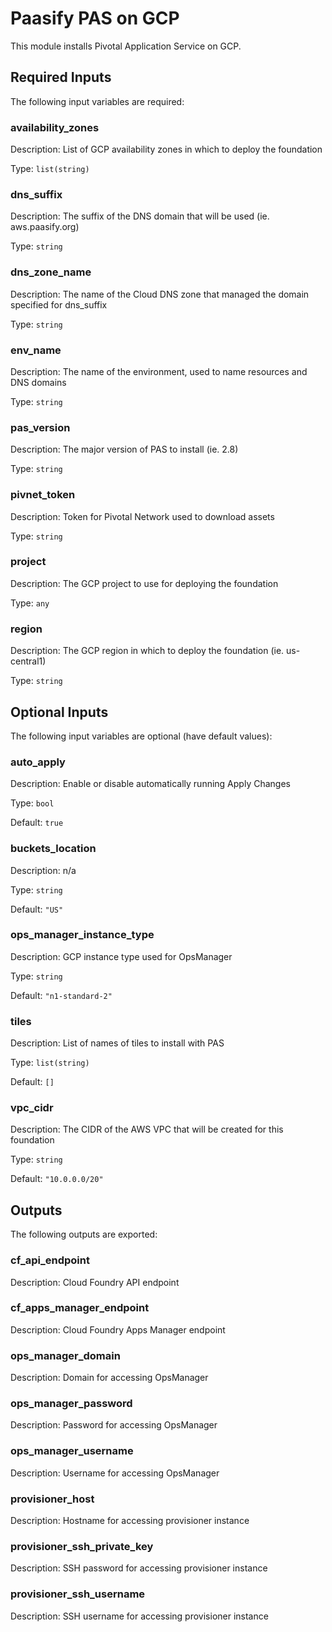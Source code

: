 # Paasify PAS on GCP
This module installs Pivotal Application Service on GCP.
## Required Inputs

The following input variables are required:

### availability\_zones

Description: List of GCP availability zones in which to deploy the foundation

Type: `list(string)`

### dns\_suffix

Description: The suffix of the DNS domain that will be used (ie. aws.paasify.org)

Type: `string`

### dns\_zone\_name

Description: The name of the Cloud DNS zone that managed the domain specified for dns\_suffix

Type: `string`

### env\_name

Description: The name of the environment, used to name resources and DNS domains

Type: `string`

### pas\_version

Description: The major version of PAS to install (ie. 2.8)

Type: `string`

### pivnet\_token

Description: Token for Pivotal Network used to download assets

Type: `string`

### project

Description: The GCP project to use for deploying the foundation

Type: `any`

### region

Description: The GCP region in which to deploy the foundation (ie. us-central1)

Type: `string`

## Optional Inputs

The following input variables are optional (have default values):

### auto\_apply

Description: Enable or disable automatically running Apply Changes

Type: `bool`

Default: `true`

### buckets\_location

Description: n/a

Type: `string`

Default: `"US"`

### ops\_manager\_instance\_type

Description: GCP instance type used for OpsManager

Type: `string`

Default: `"n1-standard-2"`

### tiles

Description: List of names of tiles to install with PAS

Type: `list(string)`

Default: `[]`

### vpc\_cidr

Description: The CIDR of the AWS VPC that will be created for this foundation

Type: `string`

Default: `"10.0.0.0/20"`

## Outputs

The following outputs are exported:

### cf\_api\_endpoint

Description: Cloud Foundry API endpoint

### cf\_apps\_manager\_endpoint

Description: Cloud Foundry Apps Manager endpoint

### ops\_manager\_domain

Description: Domain for accessing OpsManager

### ops\_manager\_password

Description: Password for accessing OpsManager

### ops\_manager\_username

Description: Username for accessing OpsManager

### provisioner\_host

Description: Hostname for accessing provisioner instance

### provisioner\_ssh\_private\_key

Description: SSH password for accessing provisioner instance

### provisioner\_ssh\_username

Description: SSH username for accessing provisioner instance

